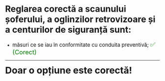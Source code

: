 # Reglarea corectă a scaunului șoferului, a oglinzilor retrovizoare și a centurilor de siguranță sunt:

- <span style="font-size: larger;">măsuri ce se iau în conformitate cu conduita preventivă; <span style="color: green; font-size: larger;">✅ (Corect)</span></span>

---

<span style="font-size: 30px; font-weight: bold;">**Doar o opțiune este corectă!**</span>
